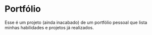 # Portfólio

Esse é um projeto (ainda inacabado) de um portfólio pessoal que lista minhas habilidades e projetos já realizados.
